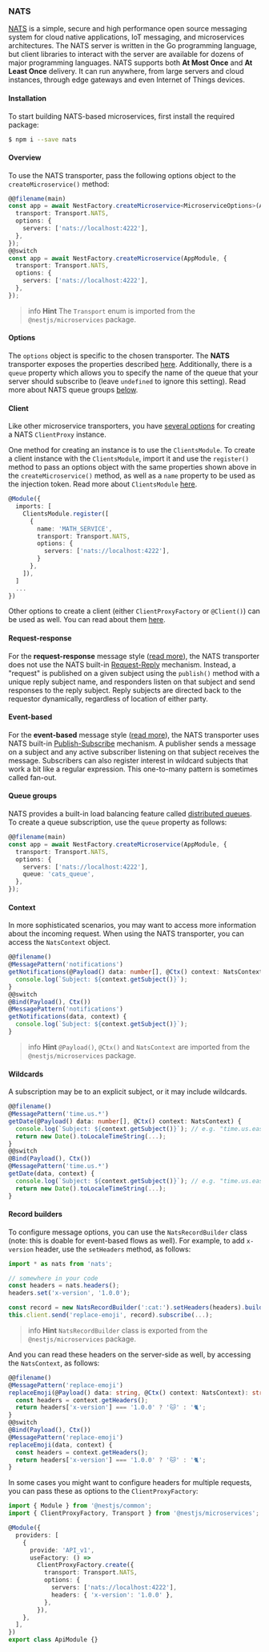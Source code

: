 ### NATS

[NATS](https://nats.io) is a simple, secure and high performance open source messaging system for cloud native applications, IoT messaging, and microservices architectures. The NATS server is written in the Go programming language, but client libraries to interact with the server are available for dozens of major programming languages. NATS supports both **At Most Once** and **At Least Once** delivery. It can run anywhere, from large servers and cloud instances, through edge gateways and even Internet of Things devices.

#### Installation

To start building NATS-based microservices, first install the required package:

```bash
$ npm i --save nats
```

#### Overview

To use the NATS transporter, pass the following options object to the `createMicroservice()` method:

```typescript
@@filename(main)
const app = await NestFactory.createMicroservice<MicroserviceOptions>(AppModule, {
  transport: Transport.NATS,
  options: {
    servers: ['nats://localhost:4222'],
  },
});
@@switch
const app = await NestFactory.createMicroservice(AppModule, {
  transport: Transport.NATS,
  options: {
    servers: ['nats://localhost:4222'],
  },
});
```

> info **Hint** The `Transport` enum is imported from the `@nestjs/microservices` package.

#### Options

The `options` object is specific to the chosen transporter. The <strong>NATS</strong> transporter exposes the properties described [here](https://github.com/nats-io/node-nats#connect-options).
Additionally, there is a `queue` property which allows you to specify the name of the queue that your server should subscribe to (leave `undefined` to ignore this setting). Read more about NATS queue groups [below](/microservices/nats#queue-groups).

#### Client

Like other microservice transporters, you have [several options](/microservices/basics#client) for creating a NATS `ClientProxy` instance.

One method for creating an instance is to use the `ClientsModule`. To create a client instance with the `ClientsModule`, import it and use the `register()` method to pass an options object with the same properties shown above in the `createMicroservice()` method, as well as a `name` property to be used as the injection token. Read more about `ClientsModule` [here](microservices/basics#client).

```typescript
@Module({
  imports: [
    ClientsModule.register([
      {
        name: 'MATH_SERVICE',
        transport: Transport.NATS,
        options: {
          servers: ['nats://localhost:4222'],
        }
      },
    ]),
  ]
  ...
})
```

Other options to create a client (either `ClientProxyFactory` or `@Client()`) can be used as well. You can read about them [here](/microservices/basics#client).

#### Request-response

For the **request-response** message style ([read more](/microservices/basics#request-response)), the NATS transporter does not use the NATS built-in [Request-Reply](https://docs.nats.io/nats-concepts/reqreply) mechanism. Instead, a "request" is published on a given subject using the `publish()` method with a unique reply subject name, and responders listen on that subject and send responses to the reply subject. Reply subjects are directed back to the requestor dynamically, regardless of location of either party.

#### Event-based

For the **event-based** message style ([read more](/microservices/basics#event-based)), the NATS transporter uses NATS built-in [Publish-Subscribe](https://docs.nats.io/nats-concepts/pubsub) mechanism. A publisher sends a message on a subject and any active subscriber listening on that subject receives the message. Subscribers can also register interest in wildcard subjects that work a bit like a regular expression. This one-to-many pattern is sometimes called fan-out.

#### Queue groups

NATS provides a built-in load balancing feature called [distributed queues](https://docs.nats.io/nats-concepts/queue). To create a queue subscription, use the `queue` property as follows:

```typescript
@@filename(main)
const app = await NestFactory.createMicroservice(AppModule, {
  transport: Transport.NATS,
  options: {
    servers: ['nats://localhost:4222'],
    queue: 'cats_queue',
  },
});
```

#### Context

In more sophisticated scenarios, you may want to access more information about the incoming request. When using the NATS transporter, you can access the `NatsContext` object.

```typescript
@@filename()
@MessagePattern('notifications')
getNotifications(@Payload() data: number[], @Ctx() context: NatsContext) {
  console.log(`Subject: ${context.getSubject()}`);
}
@@switch
@Bind(Payload(), Ctx())
@MessagePattern('notifications')
getNotifications(data, context) {
  console.log(`Subject: ${context.getSubject()}`);
}
```

> info **Hint** `@Payload()`, `@Ctx()` and `NatsContext` are imported from the `@nestjs/microservices` package.

#### Wildcards

A subscription may be to an explicit subject, or it may include wildcards.

```typescript
@@filename()
@MessagePattern('time.us.*')
getDate(@Payload() data: number[], @Ctx() context: NatsContext) {
  console.log(`Subject: ${context.getSubject()}`); // e.g. "time.us.east"
  return new Date().toLocaleTimeString(...);
}
@@switch
@Bind(Payload(), Ctx())
@MessagePattern('time.us.*')
getDate(data, context) {
  console.log(`Subject: ${context.getSubject()}`); // e.g. "time.us.east"
  return new Date().toLocaleTimeString(...);
}
```

#### Record builders

To configure message options, you can use the `NatsRecordBuilder` class (note: this is doable for event-based flows as well). For example, to add `x-version` header, use the `setHeaders` method, as follows:

```typescript
import * as nats from 'nats';

// somewhere in your code
const headers = nats.headers();
headers.set('x-version', '1.0.0');

const record = new NatsRecordBuilder(':cat:').setHeaders(headers).build();
this.client.send('replace-emoji', record).subscribe(...);
```

> info **Hint** `NatsRecordBuilder` class is exported from the `@nestjs/microservices` package.

And you can read these headers on the server-side as well, by accessing the `NatsContext`, as follows:

```typescript
@@filename()
@MessagePattern('replace-emoji')
replaceEmoji(@Payload() data: string, @Ctx() context: NatsContext): string {
  const headers = context.getHeaders();
  return headers['x-version'] === '1.0.0' ? '🐱' : '🐈';
}
@@switch
@Bind(Payload(), Ctx())
@MessagePattern('replace-emoji')
replaceEmoji(data, context) {
  const headers = context.getHeaders();
  return headers['x-version'] === '1.0.0' ? '🐱' : '🐈';
}
```

In some cases you might want to configure headers for multiple requests, you can pass these as options to the `ClientProxyFactory`:

```typescript
import { Module } from '@nestjs/common';
import { ClientProxyFactory, Transport } from '@nestjs/microservices';

@Module({
  providers: [
    {
      provide: 'API_v1',
      useFactory: () =>
        ClientProxyFactory.create({
          transport: Transport.NATS,
          options: {
            servers: ['nats://localhost:4222'],
            headers: { 'x-version': '1.0.0' },
          },
        }),
    },
  ],
})
export class ApiModule {}
```
